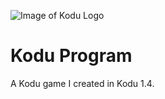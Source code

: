 ![Image of Kodu Logo](http://blogs.msdn.com/cfs-filesystemfile.ashx/__key/communityserver-blogs-components-weblogfiles/00-00-01-06-20-metablogapi/0576.Kodu_2D00_Character_5F00_01D45528.png)

Kodu Program
=========

A Kodu game I created in Kodu 1.4.